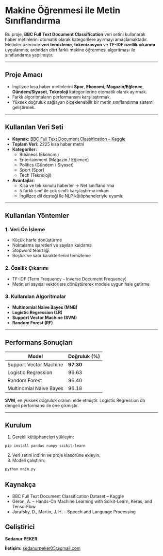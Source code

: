 # Makine Öğrenmesi ile Metin Sınıflandırma

Bu proje, **BBC Full Text Document Classification** veri setini kullanarak haber metinlerini otomatik olarak kategorilere ayırmayı amaçlamaktadır.  
Metinler üzerinde **veri temizleme**, **tokenizasyon** ve **TF-IDF özellik çıkarımı** uygulanmış; ardından dört farklı makine öğrenmesi algoritması ile sınıflandırma yapılmıştır.

---

## Proje Amacı
- İngilizce kısa haber metinlerini **Spor**, **Ekonomi**, **Magazin/Eğlence**, **Gündem/Siyaset**, **Teknoloji** kategorilerine otomatik olarak ayırmak.
- Farklı algoritmaların performansını karşılaştırmak.
- Yüksek doğruluk sağlayan ölçeklenebilir bir metin sınıflandırma sistemi geliştirmek.

---

## Kullanılan Veri Seti
- **Kaynak:** [BBC Full Text Document Classification – Kaggle](https://www.kaggle.com/datasets/shivamkushwaha/bbc-full-text-document-classification)
- **Toplam Veri:** 2225 kısa haber metni
- **Kategoriler:**
  - Business (Ekonomi)
  - Entertainment (Magazin / Eğlence)
  - Politics (Gündem / Siyaset)
  - Sport (Spor)
  - Tech (Teknoloji)
- **Avantajlar:**
  - Kısa ve tek konulu haberler → Net sınıflandırma
  - 5 farklı sınıf ile çok sınıflı karşılaştırma imkanı
  - İngilizce dil desteği ile NLP kütüphaneleriyle uyumlu

---

##  Kullanılan Yöntemler
### 1. Veri Ön İşleme
- Küçük harfe dönüştürme
- Noktalama işaretleri ve sayıları kaldırma
- Stopword temizliği
- Boşluk ve satır karakterlerini temizleme

### 2. Özellik Çıkarımı
- TF-IDF (Term Frequency – Inverse Document Frequency)
- Metinleri sayısal vektörlere dönüştürerek modele uygun hale getirme

### 3. Kullanılan Algoritmalar
- **Multinomial Naive Bayes (MNB)**
- **Logistic Regression (LR)**
- **Support Vector Machine (SVM)**
- **Random Forest (RF)**

---

## Performans Sonuçları
| Model                     | Doğruluk (%) |
|---------------------------|--------------|
| Support Vector Machine    | **97.30**    |
| Logistic Regression       | 96.63        |
| Random Forest             | 96.40        |
| Multinomial Naive Bayes   | 96.18        |

**SVM**, en yüksek doğruluk oranını elde etmiştir. Logistic Regression da dengeli performansı ile öne çıkmıştır.

---

## Kurulum
1. Gerekli kütüphaneleri yükleyin:
  ```bash
  pip install pandas numpy scikit-learn
  ```
2. Veri setini indirin ve proje klasörüne ekleyin.
3. Modeli çalıştırın:
  ```bash
  python main.py
  ```
## Kaynakça
- BBC Full Text Document Classification Dataset – Kaggle
- Géron, A. – Hands-On Machine Learning with Scikit-Learn, Keras, and TensorFlow
- Jurafsky, D., Martin, J. H. – Speech and Language Processing

## Geliştirici
**Sedanur PEKER**

**İletişim:** sedanurpeker05@gmail.com
